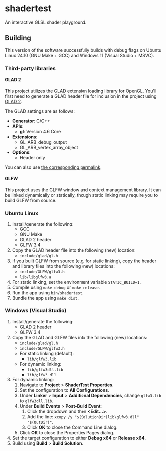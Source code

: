 # shadertest
An interactive GLSL shader playground.

## Building
This version of the software successfully builds with debug flags on Ubuntu Linux 24.10 (GNU Make + GCC) and Windows 11 (Visual Studio + MSVC).

### Third-party libraries

#### GLAD 2
This project utilizes the GLAD extension loading library for OpenGL. You'll first need to generate a GLAD header file for inclusion in the project using [GLAD 2](https://gen.glad.sh).

The GLAD settings are as follows:
- **Generator**: C/C++
- **APIs**:
  - **gl**: Version 4.6 Core
- **Extensions**:
  - GL_ARB_debug_output
  - GL_ARB_vertex_array_object
- **Options**:
  - Header only

You can also use [the corresponding permalink](https://gen.glad.sh/#generator=c&api=gl%3D4.6&profile=gl%3Dcore%2Cgles1%3Dcommon&extensions=GL_ARB_debug_output%2CGL_ARB_vertex_array_object&options=HEADER_ONLY).

#### GLFW
This project uses the GLFW window and context management library. It can be linked dynamically or statically, though static linking may require you to build GLFW from source.

### Ubuntu Linux
1. Install/generate the following:
   - GCC
   - GNU Make
   - GLAD 2 header
   - GLFW 3.4
1. Copy the GLAD header file into the following (new) location:
   - `include/glad/gl.h`
1. If you built GLFW from source (e.g. for static linking), copy the header and library files into the following (new) locations:
   - `include/GLFW/glfw3.h`
   - `lib/libglfw3.a`
1. For static linking, set the environment variable `STATIC_BUILD=1`.
1. Compile using `make debug` or `make release`.
1. Run the app using `bin/shadertest`.
1. Bundle the app using `make dist`.

### Windows (Visual Studio)
1. Install/generate the following:
   - GLAD 2 header
   - GLFW 3.4
1. Copy the GLAD and GLFW files into the following (new) locations:
   - `include/glad/gl.h`
   - `include/GLFW/glfw3.h`
   - For static linking (default):
     - `lib/glfw3.lib`
   - For dynamic linking:
     - `lib/glfw3dll.lib`
     - `lib/glfw3.dll`
1. For dynamic linking:
   1. Navigate to **Project** > **ShaderTest Properties**.
   1. Set the configuration to **All Configurations**.
   1. Under **Linker** > **Input** > **Additional Dependencies**, change `glfw3.lib` to `glfw3dll.lib`.
   1. Under **Build Events** > **Post-Build Event**:
      1. Click the dropdown and then **<Edit...>**.
      1. Add the line: `xcopy /y "$(SolutionDir)lib\glfw3.dll" "$(OutDir)"`.
      1. Click **OK** to close the Command Line dialog.
   1. Click **OK** to close the Properties Pages dialog.
1. Set the target configuration to either **Debug x64** or **Release x64**.
1. Build using **Build** > **Build Solution**.
